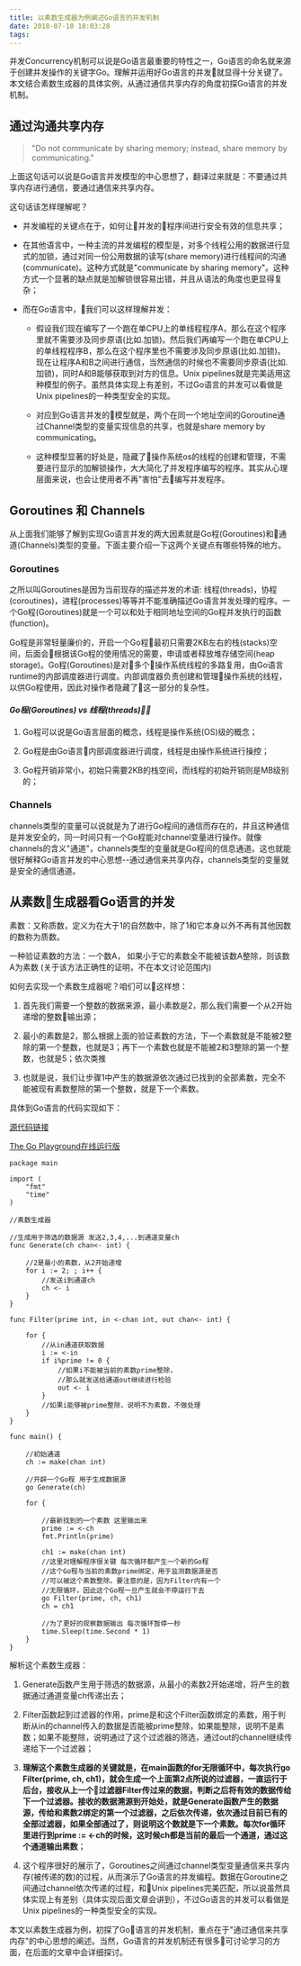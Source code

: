 ```yaml
---
title: 以素数生成器为例阐述Go语言的并发机制
date: 2018-07-10 18:03:28
tags:
---
```

并发Concurrency机制可以说是Go语言最重要的特性之一，Go语言的命名就来源于创建并发操作的关键字Go。理解并运用好Go语言的并发就显得十分关键了。本文结合素数生成器的具体实例，从通过通信共享内存的角度初探Go语言的并发机制。

## 通过沟通共享内存

>"Do not communicate by sharing memory; instead, share memory by communicating."

上面这句话可以说是Go语言并发模型的中心思想了，翻译过来就是：不要通过共享内存进行通信，要通过通信来共享内存。

这句话该怎样理解呢？

- 并发编程的关键点在于，如何让并发的程序间进行安全有效的信息共享；

- 在其他语言中，一种主流的并发编程的模型是，对多个线程公用的数据进行显式的加锁，通过对同一份公用数据的读写(share memory)进行线程间的沟通(communicate)。这种方式就是"communicate by sharing memory"。这种方式一个显著的缺点就是加解锁很容易出错，并且从语法的角度也更显得复杂；

- 而在Go语言中，我们可以这样理解并发：

  - 假设我们现在编写了一个跑在单CPU上的单线程程序A，那么在这个程序里就不需要涉及同步原语(比如.加锁)。然后我们再编写一个跑在单CPU上的单线程程序B，那么在这个程序里也不需要涉及同步原语(比如.加锁)。现在让程序A和B之间进行通信，当然通信的时候也不需要同步原语(比如.加锁)，同时A和B能够获取到对方的信息。Unix pipelines就是完美适用这种模型的例子。虽然具体实现上有差别，不过Go语言的并发可以看做是Unix pipelines的一种类型安全的实现。

  - 对应到Go语言并发的模型就是，两个在同一个地址空间的Goroutine通过Channel类型的变量实现信息的共享，也就是share memory by communicating。

  - 这种模型显著的好处是，隐藏了操作系统os的线程的创建和管理，不需要进行显示的加解锁操作，大大简化了并发程序编写的程序。其实从心理层面来说，也会让使用者不再"害怕"去编写并发程序。

## Goroutines 和 Channels

从上面我们能够了解到实现Go语言并发的两大因素就是Go程(Goroutines)和通道(Channels)类型的变量。下面主要介绍一下这两个关键点有哪些特殊的地方。

### Goroutines

之所以叫Goroutines是因为当前现存的描述并发的术语: 线程(threads)，协程(coroutines)，进程(processes)等等并不能准确描述Go语言并发处理的程序。一个Go程(Goroutines)就是一个可以和处于相同地址空间的Go程并发执行的函数(function)。

Go程是非常轻量廉价的，开启一个Go程最初只需要2KB左右的栈(stacks)空间，后面会根据该Go程的使用情况的需要，申请或者释放堆存储空间(heap storage)。Go程(Goroutines)是对多个操作系统线程的多路复用，由Go语言runtime的内部调度器进行调度。内部调度器负责创建和管理操作系统的线程，以供Go程使用，因此对操作者隐藏了这一部分的复杂性。

#### *Go程(Goroutines) vs 线程(threads)：*
1. Go程可以说是Go语言层面的概念，线程是操作系统(OS)级的概念；

2. Go程是由Go语言内部调度器进行调度，线程是由操作系统进行操控；

3. Go程开销非常小，初始只需要2KB的栈空间，而线程的初始开销则是MB级别的；

### Channels
channels类型的变量可以说就是为了进行Go程间的通信而存在的，并且这种通信是并发安全的，同一时间只有一个Go程能对channel变量进行操作。就像channels的含义"通道"，channels类型的变量就是Go程间的信息通道。这也就能很好解释Go语言并发的中心思想--通过通信来共享内存，channels类型的变量就是安全的通信通道。

## 从素数生成器看Go语言的并发

素数：又称质数，定义为在大于1的自然数中，除了1和它本身以外不再有其他因数的数称为质数。

一种验证素数的方法：一个数A， 如果小于它的素数全不能被该数A整除，则该数A为素数 (关于该方法正确性的证明，不在本文讨论范围内)

如何去实现一个素数生成器呢？咱们可以这样想：
1. 首先我们需要一个整数的数据来源，最小素数是2，那么我们需要一个从2开始递增的整数输出源；

2. 最小的素数是2，那么根据上面的验证素数的方法，下一个素数就是不能被2整除的第一个整数，也就是3；再下一个素数也就是不能被2和3整除的第一个整数，也就是5；依次类推

3. 也就是说，我们让步骤1中产生的数据源依次通过已找到的全部素数，完全不能被现有素数整除的第一个整数，就是下一个素数。

具体到Go语言的代码实现如下：

[源代码链接](https://golang.org/doc/play/sieve.go)

[The Go Playground在线运行版](https://play.golang.org/p/0hi9osM0SQ3)

```golang
package main

import (
	"fmt"
	"time"
)

//素数生成器

//生成用于筛选的数据源 发送2,3,4,...到通道变量ch
func Generate(ch chan<- int) {

	//2是最小的素数，从2开始递增
	for i := 2; ; i++ {
		//发送i到通道ch
		ch <- i
	}
}

func Filter(prime int, in <-chan int, out chan<- int) {

	for {
		//从in通道获取数据
		i := <-in
		if i%prime != 0 {
			//如果i不能被当前的素数prime整除，
			//那么就发送给通道out继续进行检验
			out <- i
		}
		//如果i能够被prime整除，说明不为素数，不做处理
	}
}

func main() {

	//初始通道
	ch := make(chan int)

	//开辟一个Go程 用于生成数据源
	go Generate(ch)

	for {

		//最新找到的一个素数 这里输出来
		prime := <-ch
		fmt.Println(prime)

		ch1 := make(chan int)
		//这里对理解程序很关键 每次循环都产生一个新的Go程
		//这个Go程与当前的素数prime绑定，用于监测数据源是否
		//可以被这个素数整除。要注意的是，因为Filter内有一个
		//无限循环，因此这个Go程一旦产生就会不停运行下去
		go Filter(prime, ch, ch1)
		ch = ch1

		//为了更好的观察数据输出 每次循环暂停一秒
		time.Sleep(time.Second * 1)
	}
}

```

解析这个素数生成器：

1. Generate函数产生用于筛选的数据源，从最小的素数2开始递增，将产生的数据通过通道变量ch传递出去；

2. Filter函数起到过滤器的作用，prime是和这个Filter函数绑定的素数，用于判断从in的channel传入的数据是否能被prime整除，如果能整除，说明不是素数；如果不能整除，说明通过了这个过滤器的筛选，通过out的channel继续传递给下一个过滤器；

3. **理解这个素数生成器的关键就是，在main函数的for无限循环中，每次执行go Filter(prime, ch, ch1)，就会生成一个上面第2点所说的过滤器，一直运行于后台，接收从上一个过滤器Filter传过来的数据，判断之后将有效的数据传给下一个过滤器。接收的数据溯源到开始处，就是Generate函数产生的数据源，传给和素数2绑定的第一个过滤器，之后依次传递，依次通过目前已有的全部过滤器，如果全部通过了，则说明这个数就是下一个素数。每次for循环里进行到prime := <-ch的时候，这时候ch都是当前的最后一个通道，通过这个通道输出素数**；

4. 这个程序很好的展示了，Goroutines之间通过channel类型变量通信来共享内存(被传递的数)的过程，从而演示了Go语言的并发编程。数据在Goroutine之间通过channel依次传递的过程，和Unix pipelines完美匹配，所以说虽然具体实现上有差别（具体实现后面文章会讲到），不过Go语言的并发可以看做是Unix pipelines的一种类型安全的实现。

本文以素数生成器为例，初探了Go语言的并发机制，重点在于"通过通信来共享内存"的中心思想的阐述。当然，Go语言的并发机制还有很多可讨论学习的方面，在后面的文章中会详细探讨。










